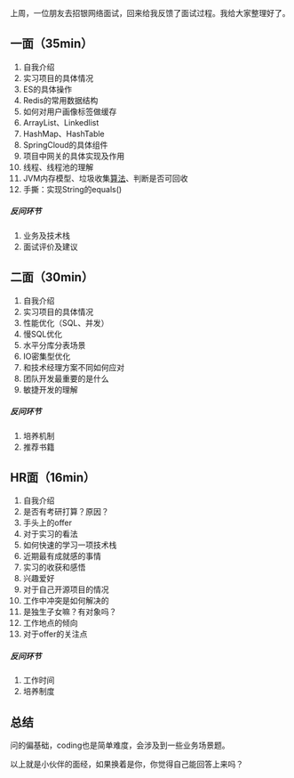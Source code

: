  上周，一位朋友去招银网络面试，回来给我反馈了面试过程。我给大家整理好了。

 ## 一面（35min）

1. 自我介绍 
2. 实习项目的具体情况 
3. ES的具体操作 
4. Redis的常用数据结构 
5. 如何对用户画像标签做缓存 
6. ArrayList、Linkedlist 
7. HashMap、HashTable 
8. SpringCloud的具体组件 
9. 项目中网关的具体实现及作用 
10. 线程、线程池的理解 
11. JVM内存模型、垃圾收集[算法]()、判断是否可回收 
12. 手撕：实现String的equals() 

##### 反问环节

1. 业务及技术栈 
2. 面试评价及建议 

## 二面（30min）

1. 自我介绍 
2. 实习项目的具体情况 
3. 性能优化（SQL、并发） 
4. 慢SQL优化 
5. 水平分库分表场景 
6. IO密集型优化 
7. 和技术经理方案不同如何应对 
8. 团队开发最重要的是什么 
9. 敏捷开发的理解 

##### 反问环节

1. 培养机制 
2. 推荐书籍 

## HR面（16min）

1. 自我介绍 
2. 是否有考研打算？原因？ 
3. 手头上的offer 
4. 对于实习的看法 
5. 如何快速的学习一项技术栈 
6. 近期最有成就感的事情 
7. 实习的收获和感悟 
8. 兴趣爱好 
9. 对于自己开源项目的情况 
10. 工作中冲突是如何解决的 
11. 是独生子女嘛？有对象吗？ 
12. 工作地点的倾向 
13. 对于offer的关注点 

##### 反问环节

1. 工作时间 
2. 培养制度 

## 总结

问的偏基础，coding也是简单难度，会涉及到一些业务场景题。

以上就是小伙伴的面经，如果换着是你，你觉得自己能回答上来吗？